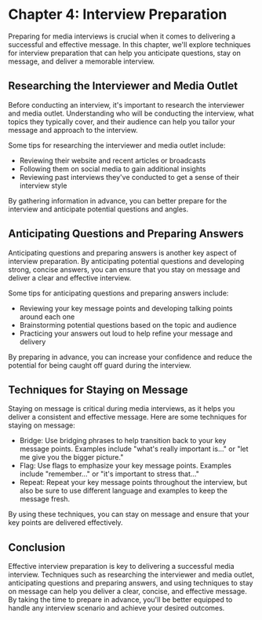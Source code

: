 Chapter 4: Interview Preparation
================================

Preparing for media interviews is crucial when it comes to delivering a successful and effective message. In this chapter, we'll explore techniques for interview preparation that can help you anticipate questions, stay on message, and deliver a memorable interview.

Researching the Interviewer and Media Outlet
--------------------------------------------

Before conducting an interview, it's important to research the interviewer and media outlet. Understanding who will be conducting the interview, what topics they typically cover, and their audience can help you tailor your message and approach to the interview.

Some tips for researching the interviewer and media outlet include:

* Reviewing their website and recent articles or broadcasts
* Following them on social media to gain additional insights
* Reviewing past interviews they've conducted to get a sense of their interview style

By gathering information in advance, you can better prepare for the interview and anticipate potential questions and angles.

Anticipating Questions and Preparing Answers
--------------------------------------------

Anticipating questions and preparing answers is another key aspect of interview preparation. By anticipating potential questions and developing strong, concise answers, you can ensure that you stay on message and deliver a clear and effective interview.

Some tips for anticipating questions and preparing answers include:

* Reviewing your key message points and developing talking points around each one
* Brainstorming potential questions based on the topic and audience
* Practicing your answers out loud to help refine your message and delivery

By preparing in advance, you can increase your confidence and reduce the potential for being caught off guard during the interview.

Techniques for Staying on Message
---------------------------------

Staying on message is critical during media interviews, as it helps you deliver a consistent and effective message. Here are some techniques for staying on message:

* Bridge: Use bridging phrases to help transition back to your key message points. Examples include "what's really important is..." or "let me give you the bigger picture."
* Flag: Use flags to emphasize your key message points. Examples include "remember..." or "it's important to stress that..."
* Repeat: Repeat your key message points throughout the interview, but also be sure to use different language and examples to keep the message fresh.

By using these techniques, you can stay on message and ensure that your key points are delivered effectively.

Conclusion
----------

Effective interview preparation is key to delivering a successful media interview. Techniques such as researching the interviewer and media outlet, anticipating questions and preparing answers, and using techniques to stay on message can help you deliver a clear, concise, and effective message. By taking the time to prepare in advance, you'll be better equipped to handle any interview scenario and achieve your desired outcomes.
